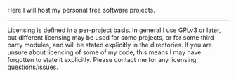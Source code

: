 Here I will host my personal free software projects.


---

Licensing is defined in a per-project basis. In general I use GPLv3 or later, but different licensing may be used for some projects, or for some third party modules, and will be stated explicitly in the directories. If you are unsure about licencing of some of my code, this means I may have forgotten to state it explicitly. Please contact me for any licensing questions/issues.